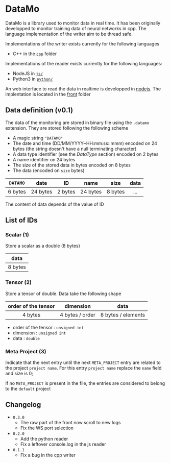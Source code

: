 # DataMo

DataMo is a library used to monitor data in real time. It has been originally developped to monitor training data of neural networks in cpp. The language implementation of the writer aim to be thread safe.

Implementations of the writer exists currently for the following languages
 - C++ in the [`cpp`](cpp/) folder

Implementations of the reader exists currently for the following languages:
 - NodeJS in [`js/`](js/)
 - Python3 in [`python/`](python/)

An web interface to read the data in realtime is developped in [nodejs](nodejs.org). The implentation is located in the [front](front/) folder

## Data definition (v0.1)

The data of the monitoring are stored in binary file using the `.datamo` extension.
They are stored following the following scheme
 - A magic string `"DATAMO"`
 - The date and time (DD/MM/YYYY~HH:mm:ss::mmm) encoded on 24 bytes (the string doesn't have a null terminating character)
 - A data type identifier (see the _DataType_ section) encoded on 2 bytes
 - A name identifier on 24 bytes
 - The size of the stored data in bytes encoded on 8 bytes
 - The data (encoded on `size` bytes)


|`DATAMO`| date     |ID      | name     | size    |data |
|:------:|:--------:|:------:|:--------:|:-------:|:---:|
| 6 bytes| 24 bytes |2 bytes | 24 bytes | 8 bytes | ... |

The content of data depends of the value of ID

## List of IDs

### Scalar (1)
Store a scalar as a double (8 bytes)

| data    |
|:-------:|
| 8 bytes |

### Tensor (2)
Store a tensor of double. Data take the following shape

|order of the tensor| dimension           | data               |
|:-----------------:|:-------------------:|:------------------:|
| 4 bytes           | 4 bytes / order     | 8 bytes / elements |

- order of the tensor : `unsigned int`
- dimension : `unsigned int`
- data : `double`

### Meta Project (3)
Indicate that the next entry until the next `META_PROJECT` entry are related to the project `project name`.
For this entry `project name` replace the `name` field and size is 0;

If no `META_PROJECT` is present in the file, the entries are considered to belong to the `default` project

## Changelog
 - `0.3.0`
   - The raw part of the front now scroll to new logs
   - Fix the WS port selection
 - `0.2.0`
   - Add the python reader
   - Fix a leftover console.log in the js reader
 - `0.1.1`
   - Fix a bug in the cpp writer